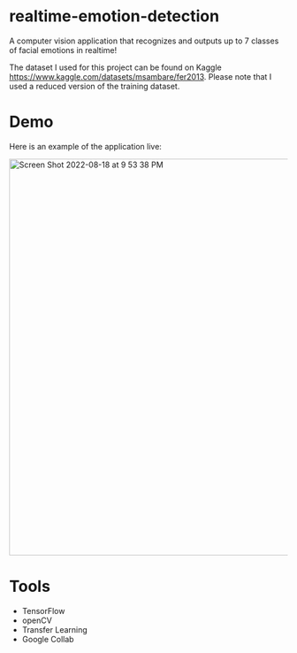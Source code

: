 # realtime-emotion-detection
A computer vision application that recognizes and outputs up to 7 classes of facial emotions in realtime!

The dataset I used for this project can be found on Kaggle https://www.kaggle.com/datasets/msambare/fer2013. Please note that I used a reduced version of the training dataset.

# Demo

Here is an example of the application live:


<img width="717" alt="Screen Shot 2022-08-18 at 9 53 38 PM" src="https://user-images.githubusercontent.com/110851085/185568640-1531f09e-a42a-4e39-85bd-48ad2b6a78e8.png">


# Tools
- TensorFlow
- openCV
- Transfer Learning
- Google Collab
